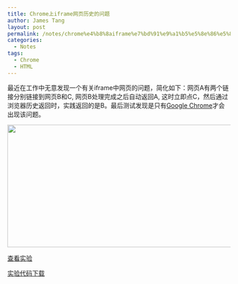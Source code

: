 ```yaml
---
title: Chrome上iframe网页历史的问题
author: James Tang
layout: post
permalink: /notes/chrome%e4%b8%8aiframe%e7%bd%91%e9%a1%b5%e5%8e%86%e5%8f%b2%e7%9a%84%e9%97%ae%e9%a2%98/
categories:
  - Notes
tags:
  - Chrome
  - HTML
---
```

最近在工作中无意发现一个有关iframe中网页的问题，简化如下：网页A有两个链接分别链接到网页B和C, 网页B处理完成之后自动返回A, 这时立即点C，然后通过浏览器历史返回时，实践返回的是B。最后测试发现是只有[Google Chrome][1]才会出现该问题。

[<img src="http://tangobean.com/wp-content/uploads/2010/12/google-chrome.jpg" alt="" title="google-chrome" width="526" height="277" class="alignnone size-full wp-image-139" />][2]

<a href="http://tangobean.com/code/chrome-window-history/" target="_blank">查看实验</a>

[实验代码下载][3]

 [1]: http://www.google.com/chrome
 [2]: http://tangobean.com/wp-content/uploads/2010/12/google-chrome.jpg
 [3]: http://tangobean.com/code/chrome-window-history/google-chrome-window-history.tar.gz